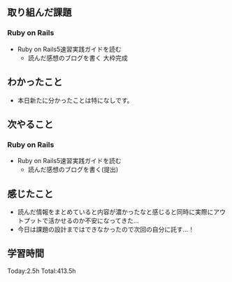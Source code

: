 ## 取り組んだ課題
### Ruby on Rails
- Ruby on Rails5速習実践ガイドを読む
  - 読んだ感想のブログを書く 大枠完成
## わかったこと
- 本日新たに分かったことは特になしです。
## 次やること
### Ruby on Rails
- Ruby on Rails5速習実践ガイドを読む
  - 読んだ感想のブログを書く(提出)
## 感じたこと
- 読んだ情報をまとめていると内容が濃かったなと感じると同時に実際にアウトプットで活かせるのか不安になってきた...
- 今日は課題の設計まではできなかったので次回の自分に託す...！
## 学習時間
Today:2.5h Total:413.5h

